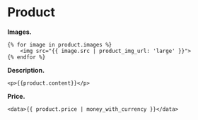 # Product

**Images.**
```
{% for image in product.images %}
    <img src="{{ image.src | product_img_url: 'large' }}">
{% endfor %}
```

**Description.**
```
<p>{{product.content}}</p>
```

**Price.**
```
<data>{{ product.price | money_with_currency }}</data>
```
